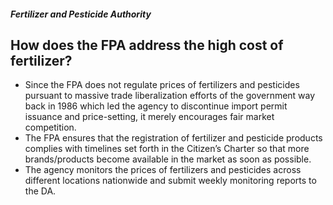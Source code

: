 ##### Fertilizer and Pesticide Authority

## How does the FPA address the high cost of fertilizer?


 - Since the FPA does not regulate prices of fertilizers and pesticides pursuant to massive trade liberalization efforts of the government way back in 1986 which led the agency to discontinue import permit issuance and price-setting, it merely encourages fair market competition. 
 - The FPA ensures that the registration of fertilizer and pesticide products complies with timelines set forth in the Citizen’s Charter so that more brands/products become available in the market as soon as possible. 
 - The agency monitors the prices of fertilizers and pesticides across different locations nationwide and submit weekly monitoring reports to the DA.
